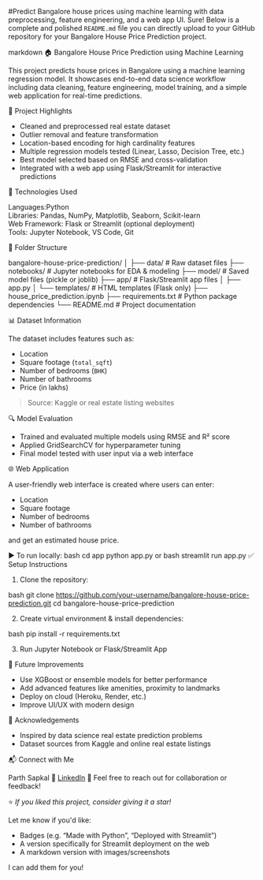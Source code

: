 #Predict Bangalore house prices using machine learning with data preprocessing, feature engineering, and a web app UI.
Sure! Below is a complete and polished `README.md` file you can directly upload to your GitHub repository for your Bangalore House Price Prediction project.

markdown
 🏠 Bangalore House Price Prediction using Machine Learning

This project predicts house prices in Bangalore using a machine learning regression model. It showcases end-to-end data science workflow including data cleaning, feature engineering, model training, and a simple web application for real-time predictions.

📌 Project Highlights

- Cleaned and preprocessed real estate dataset
- Outlier removal and feature transformation
- Location-based encoding for high cardinality features
- Multiple regression models tested (Linear, Lasso, Decision Tree, etc.)
- Best model selected based on RMSE and cross-validation
- Integrated with a web app using Flask/Streamlit for interactive predictions

🧠 Technologies Used

Languages:Python  
Libraries: Pandas, NumPy, Matplotlib, Seaborn, Scikit-learn  
Web Framework: Flask or Streamlit (optional deployment)  
Tools: Jupyter Notebook, VS Code, Git  

 📁 Folder Structure

bangalore-house-price-prediction/
│
├── data/                    # Raw dataset files
├── notebooks/               # Jupyter notebooks for EDA & modeling
├── model/                   # Saved model files (pickle or joblib)
├── app/                     # Flask/Streamlit app files
│   ├── app.py
│   └── templates/           # HTML templates (Flask only)
├── house\_price\_prediction.ipynb
├── requirements.txt         # Python package dependencies
└── README.md                # Project documentation

📊 Dataset Information

The dataset includes features such as:

- Location  
- Square footage (`total_sqft`)  
- Number of bedrooms (`BHK`)  
- Number of bathrooms  
- Price (in lakhs)  

> Source: Kaggle or real estate listing websites

🔍 Model Evaluation

- Trained and evaluated multiple models using RMSE and R² score
- Applied GridSearchCV for hyperparameter tuning
- Final model tested with user input via a web interface

🌐 Web Application

A user-friendly web interface is created where users can enter:

- Location  
- Square footage  
- Number of bedrooms  
- Number of bathrooms  

and get an estimated house price.

 ▶️ To run locally:
bash
cd app
python app.py
or
bash
streamlit run app.py
 ✅ Setup Instructions

1. Clone the repository:

bash
git clone https://github.com/your-username/bangalore-house-price-prediction.git
cd bangalore-house-price-prediction

2. Create virtual environment & install dependencies:

bash
pip install -r requirements.txt

3. Run Jupyter Notebook or Flask/Streamlit App

 🚀 Future Improvements

* Use XGBoost or ensemble models for better performance
* Add advanced features like amenities, proximity to landmarks
* Deploy on cloud (Heroku, Render, etc.)
* Improve UI/UX with modern design

 🙌 Acknowledgements

* Inspired by data science real estate prediction problems
* Dataset sources from Kaggle and online real estate listings

 📬 Connect with Me

Parth Sapkal
🔗 [LinkedIn](https://www.linkedin.com/in/parth-sapkal-5108762b6)
📧 Feel free to reach out for collaboration or feedback!

⭐ *If you liked this project, consider giving it a star!*

Let me know if you'd like:
- Badges (e.g. “Made with Python”, “Deployed with Streamlit”)
- A version specifically for Streamlit deployment on the web
- A markdown version with images/screenshots

I can add them for you!
